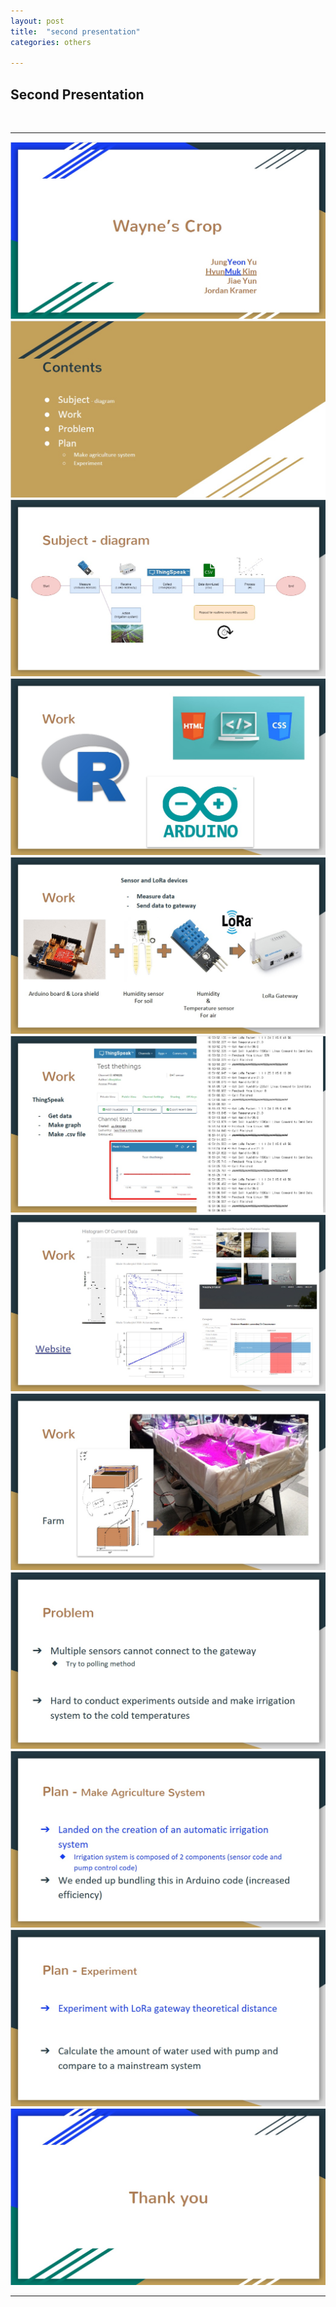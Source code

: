 ```yaml
---
layout: post
title:  "second presentation"
categories: others

---
```


<h2>Second Presentation</h2>
<br>
<hr />
<img src="/static/img/second_presentation(1).jpg">
<img src="/static/img/second_presentation(2).jpg">
<img src="/static/img/second_presentation(3).jpg">
<img src="/static/img/second_presentation(4).jpg">
<img src="/static/img/second_presentation(5).jpg">
<img src="/static/img/second_presentation(6).jpg">
<img src="/static/img/second_presentation(7).jpg">
<img src="/static/img/second_presentation(8).jpg">
<img src="/static/img/second_presentation(9).jpg">
<img src="/static/img/second_presentation(10).jpg">
<img src="/static/img/second_presentation(11).jpg">
<img src="/static/img/second_presentation(12).jpg">

_ _ _

